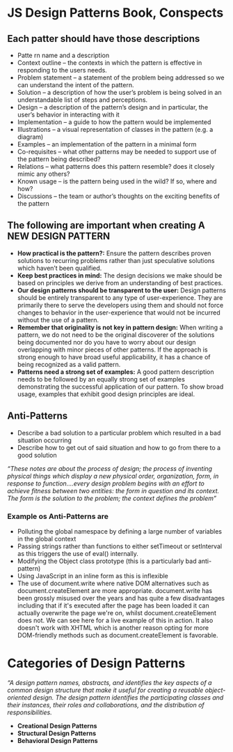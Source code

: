 # JS Design Patterns Book, Conspects

## Each patter should have those descriptions

*   Patte   rn name and a description
*   Context outline – the contexts in which the pattern is effective in responding to the users needs.
*   Problem statement – a statement of the problem being addressed so we can understand the intent of the pattern.
*   Solution – a description of how the user’s problem is being solved in an understandable list of steps and perceptions.
*   Design – a description of the pattern’s design and in particular, the user’s behavior in interacting with it
*   Implementation – a guide to how the pattern would be implemented
*   Illustrations – a visual representation of classes in the pattern (e.g. a diagram)
*   Examples – an implementation of the pattern in a minimal form
*   Co-requisites – what other patterns may be needed to support use of the pattern being described?
*   Relations – what patterns does this pattern resemble? does it closely mimic any others?
*   Known usage – is the pattern being used in the wild? If so, where and how?
*   Discussions – the team or author’s thoughts on the exciting benefits of the pattern

## The following are important when creating A NEW DESIGN PATTERN

* **How practical is the pattern?:** Ensure the pattern describes proven solutions to recurring problems rather than just speculative solutions which haven’t been qualified.
* **Keep best practices in mind:** The design decisions we make should be based on principles we derive from an understanding of best practices.
* **Our design patterns should be transparent to the user:** Design patterns should be entirely transparent to any type of user-experience. They are primarily there to serve the developers using them and should not force changes to behavior in the user-experience that would not be incurred without the use of a pattern.
* **Remember that originality is not key in pattern design:** When writing a pattern, we do not need to be the original discoverer of the solutions being documented nor do you have to worry about our design overlapping with minor pieces of other patterns. If the approach is strong enough to have broad useful applicability, it has a chance of being recognized as a valid pattern.
* **Patterns need a strong set of examples:** A good pattern description needs to be followed by an equally strong set of examples demonstrating the successful application of our pattern. To show broad usage, examples that exhibit good design principles are ideal.

## Anti-Patterns


* Describe a bad solution to a particular problem which resulted in a bad situation occurring
* Describe how to get out of said situation and how to go from there to a good solution

_“These notes are about the process of design; the process of inventing physical things which display a new physical order, organization, form, in response to function.…every design problem begins with an effort to achieve fitness between two entities: the form in question and its context. The form is the solution to the problem; the context defines the problem”_
    
### Example os Anti-Patterns are
    
    
* Polluting the global namespace by defining a large number of variables in the global context
* Passing strings rather than functions to either setTimeout or setInterval as this triggers the use of eval() internally.
* Modifying the Object class prototype (this is a particularly bad anti-pattern)
* Using JavaScript in an inline form as this is inflexible
* The use of document.write where native DOM alternatives such as document.createElement are more appropriate. document.write has been grossly misused over the years and has quite a few disadvantages including that if it's executed after the page has been loaded it can actually overwrite the page we're on, whilst document.createElement does not. We can see here for a live example of this in action. It also doesn't work with XHTML which is another reason opting for more DOM-friendly methods such as document.createElement is favorable.

# Categories of Design Patterns

_“A design pattern names, abstracts, and identifies the key aspects of a common design structure that make it useful for creating a reusable object-oriented design. The design pattern identifies the participating classes and their instances, their roles and collaborations, and the distribution of responsibilities._ 

* **Creational Design Patterns**
* **Structural Design Patterns**
* **Behavioral Design Patterns**